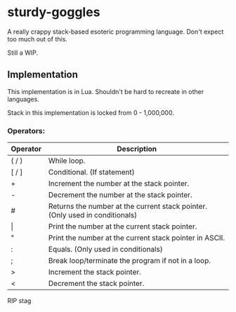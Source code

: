 # sturdy-goggles
A really crappy stack-based esoteric programming language. Don't expect too much out of this.

Still a WIP.

## Implementation
This implementation is in Lua. Shouldn't be hard to recreate in other languages.

Stack in this implementation is locked from 0 - 1,000,000.

### Operators:
| Operator | Description |
| -------- | ----------- |
| ( / )    | While loop.  |
| [ / ]    | Conditional. (If statement) |
| +        | Increment the number at the stack pointer. |
| -        | Decrement the number at the stack pointer. |
| #        | Returns the number at the current stack pointer. (Only used in conditionals)
| \|       | Print the number at the current stack pointer. |
| \"       | Print the number at the current stack pointer in ASCII. |
| :        | Equals. (Only used in conditionals) |
| ;        | Break loop/terminate the program if not in a loop. |
| >        | Increment the stack pointer. |
| <        | Decrement the stack pointer. |

RIP stag